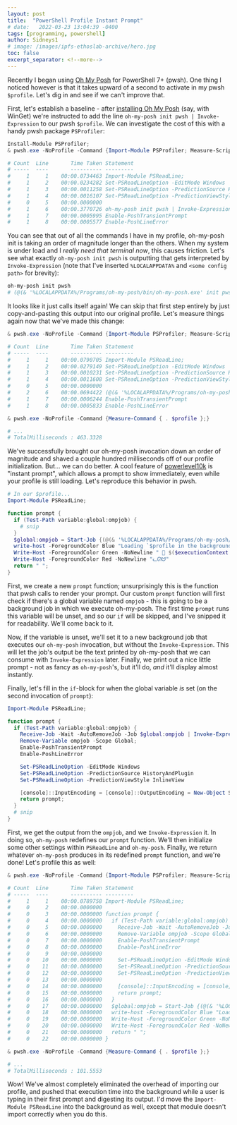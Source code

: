 ```yaml
---
layout: post
title:  "PowerShell Profile Instant Prompt"
# date:   2022-03-23 13:04:39 -0400
tags: [programming, powershell]
author: Sidneys1
# image: /images/ipfs-ethoslab-archive/hero.jpg
toc: false
excerpt_separator: <!--more-->
---
```


Recently I began using [Oh My Posh](https://ohmyposh.dev/) for PowerShell 7+ (pwsh). One thing I noticed however is that
it takes upward of a second to activate in my pwsh `$profile`. Let's dig in and see if we can't improve that.

<!--more-->

First, let's establish a baseline - after [installing Oh My Posh](https://ohmyposh.dev/docs/installation/windows) (say,
with WinGet) we're instructed to add the line `oh-my-posh init pwsh | Invoke-Expression` to our pwsh `$profile`. We can
investigate the cost of this with a handy pwsh package `PSProfiler`:

```powershell
Install-Module PSProfiler;
& pwsh.exe -NoProfile -Command {Import-Module PSProfiler; Measure-Script $profile;}

# Count  Line       Time Taken Statement
# -----  ----       ---------- ---------
#     1     1    00:00.0734463 Import-Module PSReadLine;
#     1     2    00:00.0234282 Set-PSReadLineOption -EditMode Windows
#     1     3    00:00.0011258 Set-PSReadLineOption -PredictionSource HistoryAndPlugin
#     1     4    00:00.0016107 Set-PSReadLineOption -PredictionViewStyle InlineView
#     0     5    00:00.0000000
#     1     6    00:00.3770726 oh-my-posh init pwsh | Invoke-Expression
#     1     7    00:00.0005995 Enable-PoshTransientPrompt
#     1     8    00:00.0005577 Enable-PoshLineError
```

You can see that out of all the commands I have in my profile, oh-my-posh init is taking an order of magnitude longer
than the others. When my system is under load and I _really need that terminal now_, this causes friction. Let's see
what exactly `oh-my-posh init pwsh` is outputting that gets interpreted by `Invoke-Expression` (note that I've inserted
`%LOCALAPPDATA%` and `<some config path>` for brevity):

```powershell
oh-my-posh init pwsh
# (@(& '%LOCALAPPDATA%/Programs/oh-my-posh/bin/oh-my-posh.exe' init pwsh --config='<some config path>' --print) -join "`n") | Invoke-Expression
```

It looks like it just calls itself again! We can skip that first step entirely by just copy-and-pasting this output into
our original profile. Let's measure things again now that we've made this change:

```powershell
& pwsh.exe -NoProfile -Command {Import-Module PSProfiler; Measure-Script $profile;}

# Count  Line       Time Taken Statement
# -----  ----       ---------- ---------
#     1     1    00:00.0790705 Import-Module PSReadLine;
#     1     2    00:00.0279149 Set-PSReadLineOption -EditMode Windows
#     1     3    00:00.0010231 Set-PSReadLineOption -PredictionSource HistoryAndPlugin
#     1     4    00:00.0011608 Set-PSReadLineOption -PredictionViewStyle InlineView
#     0     5    00:00.0000000
#     2     6    00:00.0694422 (@(& '%LOCALAPPDATA%/Programs/oh-my-posh init pwsh ...
#     1     7    00:00.0006244 Enable-PoshTransientPrompt
#     1     8    00:00.0005833 Enable-PoshLineError

& pwsh.exe -NoProfile -Command {Measure-Command { . $profile };}

# ...
# TotalMilliseconds : 463.3328
```

We've successfully brought our oh-my-posh invocation down an order of magnitude and shaved a couple hundred milliseconds
off of our profile initialization. But... we can do better. A cool feature of
[powerlevel10k](https://github.com/romkatv/powerlevel10k) is "instant prompt", which allows a prompt to show
immediately, even while your profile is still loading. Let's reproduce this behavior in pwsh.

```powershell
# In our $profile...
Import-Module PSReadLine;

function prompt {
  if (Test-Path variable:global:ompjob) {
    # snip
  }
  $global:ompjob = Start-Job {(@(& '%LOCALAPPDATA%/Programs/oh-my-posh/bin/oh-my-posh.exe' init pwsh --config='<some config path>' --print) -join "`n")};
  write-host -ForegroundColor Blue "Loading `$profile in the background..."
  Write-Host -ForegroundColor Green -NoNewline "  $($executionContext.SessionState.Path.CurrentLocation) ".replace($HOME, '~');
  Write-Host -ForegroundColor Red -NoNewline "ᓚᘏᗢ"
  return " ";
}
```

First, we create a new `prompt` function; unsurprisingly this is the function that pwsh calls to render your prompt. Our
custom `prompt` function will first check if there's a global variable named `ompjob` - this is going to be a background
job in which we execute oh-my-posh. The first time `prompt` runs this variable will be unset, and so our `if` will be
skipped, and I've snipped it for readability. We'll come back to it.

Now, if the variable is unset, we'll set it to a new background job that executes our `oh-my-posh` invocation, but
without the `Invoke-Expression`. This will let the job's output be the text printed by oh-my-posh that we can consume
with `Invoke-Expression` later. Finally, we print out a nice little prompt - not as fancy as `oh-my-posh`'s, but it'll
do, _and_ it'll display almost instantly.

Finally, let's fill in the `if`-block for when the global variable _is_ set (on the second invocation of `prompt`):

```powershell
Import-Module PSReadLine;

function prompt {
  if (Test-Path variable:global:ompjob) {
    Receive-Job -Wait -AutoRemoveJob -Job $global:ompjob | Invoke-Expression;
    Remove-Variable ompjob -Scope Global;
    Enable-PoshTransientPrompt
    Enable-PoshLineError

    Set-PSReadLineOption -EditMode Windows
    Set-PSReadLineOption -PredictionSource HistoryAndPlugin
    Set-PSReadLineOption -PredictionViewStyle InlineView

    [console]::InputEncoding = [console]::OutputEncoding = New-Object System.Text.UTF8Encoding
    return prompt;
  }
  # snip
}
```

First, we get the output from the `ompjob`, and we `Invoke-Expression` it. In doing so, `oh-my-posh` redefines our
`prompt` function. We'll then initialize some other settings within `PSReadLine` and `oh-my-posh`. Finally, we return
whatever `oh-my-posh` produces in its redefined `prompt` function, and we're done! Let's profile this as well:

```powershell
& pwsh.exe -NoProfile -Command {Import-Module PSProfiler; Measure-Script $profile;}

# Count  Line       Time Taken Statement
# -----  ----       ---------- ---------
#     1     1    00:00.0789758 Import-Module PSReadLine;
#     0     2    00:00.0000000
#     0     3    00:00.0000000 function prompt {
#     0     4    00:00.0000000   if (Test-Path variable:global:ompjob) {
#     0     5    00:00.0000000     Receive-Job -Wait -AutoRemoveJob -Job $global:ompjob | Invoke-Expression;
#     0     6    00:00.0000000     Remove-Variable ompjob -Scope Global;
#     0     7    00:00.0000000     Enable-PoshTransientPrompt
#     0     8    00:00.0000000     Enable-PoshLineError
#     0     9    00:00.0000000
#     0    10    00:00.0000000     Set-PSReadLineOption -EditMode Windows
#     0    11    00:00.0000000     Set-PSReadLineOption -PredictionSource HistoryAndPlugin
#     0    12    00:00.0000000     Set-PSReadLineOption -PredictionViewStyle InlineView
#     0    13    00:00.0000000
#     0    14    00:00.0000000     [console]::InputEncoding = [console]::OutputEncoding = New-Object System.Text.UTF8Encoding
#     0    15    00:00.0000000     return prompt;
#     0    16    00:00.0000000   }
#     0    17    00:00.0000000   $global:ompjob = Start-Job {(@(& '%LOCALAPPDATA%/Programs/oh-my-posh/bin/oh-my-posh.exe' init pwsh ...
#     0    18    00:00.0000000   write-host -ForegroundColor Blue "Loading `$profile in the background..."
#     0    19    00:00.0000000   Write-Host -ForegroundColor Green -NoNewline "  $($executionContext.SessionState.Path.CurrentLocation) ".replace($HOME, '~');
#     0    20    00:00.0000000   Write-Host -ForegroundColor Red -NoNewline "ᓚᘏᗢ"
#     0    21    00:00.0000000   return " ";
#     0    22    00:00.0000000 }

& pwsh.exe -NoProfile -Command {Measure-Command { . $profile };}

# ...
# TotalMilliseconds : 101.5553
```

Wow! We've almost completely eliminated the overhead of importing our profile, and pushed that execution time into the
background while a user is typing in their first prompt and digesting its output. I'd move the
`Import-Module PSReadLine` into the background as well, except that module doesn't import correctly when you do this.
